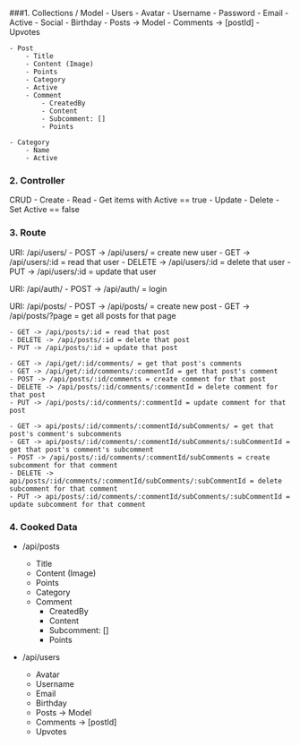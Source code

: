 ###1. Collections / Model
    - Users
        - Avatar
        - Username
        - Password
        - Email
        - Active
        - Social
        - Birthday
        - Posts -> Model
        - Comments -> [postId]
        - Upvotes

    - Post
        - Title
        - Content (Image)
        - Points
        - Category
        - Active
        - Comment
            - CreatedBy
            - Content 
            - Subcomment: []
            - Points

    - Category
        - Name
        - Active

### 2. Controller
CRUD
    - Create
    - Read - Get items with Active == true
    - Update
    - Delete - Set Active == false

### 3. Route
URI: /api/users/
    - POST -> /api/users/ = create new user
    - GET -> /api/users/:id = read that user
    - DELETE -> /api/users/:id = delete that user
    - PUT -> /api/users/:id = update that user

URI: /api/auth/
    - POST -> /api/auth/ = login

URI: /api/posts/
    - POST -> /api/posts/ = create new post
    - GET -> /api/posts/?page = get all posts for that page

    - GET -> /api/posts/:id = read that post
    - DELETE -> /api/posts/:id = delete that post
    - PUT -> /api/posts/:id = update that post

    - GET -> /api/get/:id/comments/ = get that post's comments
    - GET -> /api/get/:id/comments/:commentId = get that post's comment
    - POST -> /api/posts/:id/comments = create comment for that post
    - DELETE -> /api/posts/:id/comments/:commentId = delete comment for that post
    - PUT -> /api/posts/:id/comments/:commentId = update comment for that post

    - GET -> api/posts/:id/comments/:commentId/subComments/ = get that post's comment's subcomments
    - GET -> api/posts/:id/comments/:commentId/subComments/:subCommentId = get that post's comment's subcomment 
    - POST -> /api/posts/:id/comments/:commentId/subComments = create subcomment for that comment
    - DELETE -> api/posts/:id/comments/:commentId/subComments/:subCommentId = delete subcomment for that comment
    - PUT -> api/posts/:id/comments/:commentId/subComments/:subCommentId = update subcomment for that comment 

### 4. Cooked Data


- /api/posts
    - Title
    - Content (Image)
    - Points
    - Category
    - Comment
        - CreatedBy
        - Content 
        - Subcomment: []
        - Points

- /api/users
    - Avatar
    - Username
    - Email
    - Birthday
    - Posts -> Model
    - Comments -> [postId]
    - Upvotes